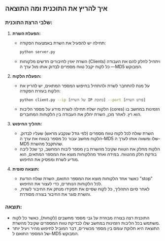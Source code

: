 ## איך להריץ את התוכנית ומה התוצאה

### שלבי הרצת התוכנית:

1. **הפעלת השרת:**
   - תחילה יש להפעיל את השרת באמצעות הפקודה:
     ```bash
     python server.py
     ```
   - השרת יאזין לחיבורים חדשים מלקוחות (Clients) ויתחיל לחלק להם את העבודה – כל לקוח יקבל טווח מספרים לבדוק אותו מול ערך ה-MD5 המבוקש.
   
2. **הפעלת הלקוח:**
   - על מנת להתחבר לשרת ולהתחיל בחיפוש המספר המתאים, יש להריץ את הלקוח בעזרת הפקודה:
     ```bash
     python client.py --ip [של השרת IP כתובת] --port [פורט השרת]
     ```
   - הלקוח ישלח תחילה לשרת מידע על מספר הליבות (cores) הזמינות במחשב בו הוא רץ. לאחר מכן, השרת יחלק את העבודה בין הלקוחות המחוברים.

3. **תהליך החיפוש:**
   - השרת שולח לכל לקוח טווח מספרים (לפי גודל שנקבע מראש) שעליו לבדוק. הלקוח מחשב עבור כל מספר בטווח את ערך ה-MD5 שלו ומשווה אותו לערך ה-MD5 שהתקבל מהשרת.
   - הלקוח מחלק את הטווח שקיבל מהשרת בין מספר ליבות המחשב, כך שכל ליבה בודקת חלק מהטווח. במידה ואחד מהלקוחות מוצא את המספר המתאים, הוא מודיע לשרת ומפסיק את החיפוש.

4. **תוצאה סופית:**
   - כאשר אחד הלקוחות מוצא את המספר התואם, השרת שולח הודעת "stop" לכל הלקוחות הנותרים, כדי לעצור את החיפוש.
   - לאחר סיום התהליך, כל לקוח שסיים את תפקידו מנתק את החיבור לשרת, והשרת סוגר את החיבור בצורה מסודרת.

### תוצאה:
- התוכנית רצה בצורה מבוזרת על גבי מספר מחשבים (לקוחות), כאשר כל לקוח משתמש בכל הליבות הזמינות במחשב שלו לבדיקת טווח המספרים שקיבל מהשרת.
- התוצאה היא חלוקת עומס בין מספר מכשירים, דבר המוביל לחיפוש מהיר ויעיל יותר של המספר התואם ל-MD5 המבוקש.
